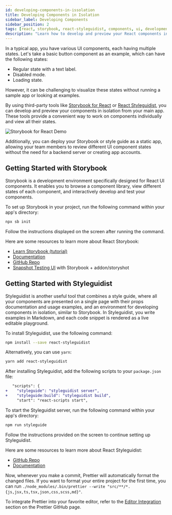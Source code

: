 ```yaml
---
id: developing-components-in-issolation
title: Developing Components in Isolation
sidebar_label: Developing Components
sidebar_position: 2
tags: [react, storybook, react-styleguidist, components, ui, development, isolation, preview, states, storybook-for-react, react-styleguidist]
description: "Learn how to develop and preview your React components in isolation from your main app using Storybook or React Styleguidist. Create a convenient way to work on components individually and view all their states."
---
```


In a typical app, you have various UI components, each having multiple states. Let's take a basic button component as an example, which can have the following states:

- Regular state with a text label.
- Disabled mode.
- Loading state.

However, it can be challenging to visualize these states without running a sample app or looking at examples.

By using third-party tools like [Storybook for React](https://storybook.js.org) or [React Styleguidist](https://react-styleguidist.js.org/), you can develop and preview your components in isolation from your main app. These tools provide a convenient way to work on components individually and view all their states.

![Storybook for React Demo](https://raw.githubusercontent.com/storybookjs/storybook/next/docs/get-started/storybook-third-party-docs.gif)

Additionally, you can deploy your Storybook or style guide as a static app, allowing your team members to review different UI component states without the need for a backend server or creating app accounts.

## Getting Started with Storybook

Storybook is a development environment specifically designed for React UI components. It enables you to browse a component library, view different states of each component, and interactively develop and test your components.

To set up Storybook in your project, run the following command within your app's directory:

```sh
npx sb init
```

Follow the instructions displayed on the screen after running the command.

Here are some resources to learn more about React Storybook:

- [Learn Storybook (tutorial)](https://storybook.js.org/tutorials/)
- [Documentation](https://storybook.js.org/docs/react/get-started/introduction)
- [GitHub Repo](https://github.com/storybooks/storybook)
- [Snapshot Testing UI](https://github.com/storybooks/storybook/tree/master/addons/storyshots) with Storybook + addon/storyshot

## Getting Started with Styleguidist

Styleguidist is another useful tool that combines a style guide, where all your components are presented on a single page with their props documentation and usage examples, and an environment for developing components in isolation, similar to Storybook. In Styleguidist, you write examples in Markdown, and each code snippet is rendered as a live editable playground.

To install Styleguidist, use the following command:

```sh
npm install --save react-styleguidist
```

Alternatively, you can use `yarn`:

```sh
yarn add react-styleguidist
```

After installing Styleguidist, add the following scripts to your `package.json` file:

```diff
   "scripts": {
+    "styleguide": "styleguidist server",
+    "styleguide:build": "styleguidist build",
     "start": "react-scripts start",
```

To start the Styleguidist server, run the following command within your app's directory:

```sh
npm run styleguide
```

Follow the instructions provided on the screen to continue setting up Styleguidist.

Here are some resources to learn more about React Styleguidist:

- [GitHub Repo](https://github.com/styleguidist/react-styleguidist)
- [Documentation](https://react-styleguidist.js.org/docs/getting-started.html)

Now, whenever you make a commit, Prettier will automatically format the changed files. If you want to format your entire project for the first time, you can run `./node_modules/.bin/prettier --write "src/**/*.{js,jsx,ts,tsx,json,css,scss,md}"`.

To integrate Prettier into your favorite editor, refer to the [Editor Integration](https://prettier.io/docs/en/editors.html) section on the Prettier GitHub page.
